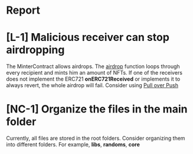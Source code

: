 # Report

# [L-1] Malicious receiver can stop airdropping
The MinterContract allows airdrops. The [airdrop](https://github.com/code-423n4/2023-10-nextgen/blob/8b518196629faa37eae39736837b24926fd3c07c/smart-contracts/MinterContract.sol#L181-L192) function loops through every recipient and mints him an amount of NFTs. If one of the receivers does not implement the ERC721 **onERC721Received** or implements it to always revert, the whole airdrop will fail. Consider using [Pull over Push](https://fravoll.github.io/solidity-patterns/pull_over_push.html)

# [NC-1] Organize the files in the main folder
Currently, all files are stored in the root folders. Consider organizing them into different folders. For example, **libs**, **randoms**, **core**

